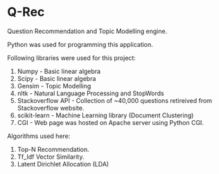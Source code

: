 Q-Rec
=====

Question Recommendation and Topic Modelling engine.

Python was used for programming this application.

Following libraries were used for this project:

1. Numpy - Basic linear algebra
2. Scipy - Basic linear algebra
3. Gensim - Topic Modelling
4. nltk - Natural Language Processing and StopWords
5. Stackoverflow API - Collection of ~40,000 questions retireived from Stackoverflow website.
6. scikit-learn - Machine Learning library (Document Clustering)
7. CGI - Web page was hosted on Apache server using Python CGI.

Algorithms used here:
1. Top-N Recommendation.
2. Tf_Idf Vector Similarity.
3. Latent Dirichlet Allocation (LDA)
